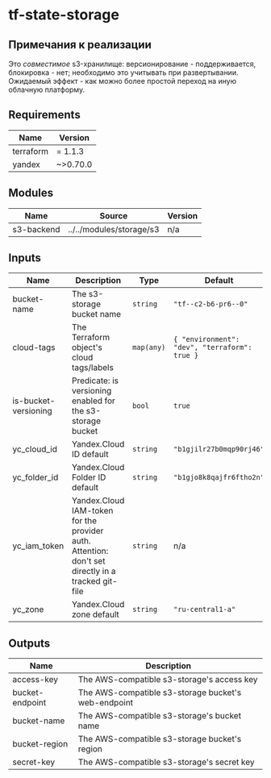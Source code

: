 # tf-state-storage

## Примечания к реализации

Это _совместимое_ s3-хранилище: версионирование - поддерживается, блокировка - нет;
необходимо это учитывать при развертывании.
Ожидаемый эффект - как можно более простой переход на иную облачную платформу.

<!-- BEGINNING OF PRE-COMMIT-TERRAFORM DOCS HOOK -->
## Requirements

| Name | Version |
|------|---------|
| terraform | = 1.1.3 |
| yandex | ~>0.70.0 |

## Modules

| Name | Source | Version |
|------|--------|---------|
| s3-backend | ../../modules/storage/s3 | n/a |

## Inputs

| Name | Description | Type | Default | Required |
|------|-------------|------|---------|:--------:|
| bucket-name | The s3-storage bucket name | `string` | `"tf--c2-b6-pr6--0"` | no |
| cloud-tags | The Terraform object's cloud tags/labels | `map(any)` | ```{ "environment": "dev", "terraform": true }``` | no |
| is-bucket-versioning | Predicate: is versioning enabled for the s3-storage bucket | `bool` | `true` | no |
| yc\_cloud\_id | Yandex.Cloud ID default | `string` | `"b1gjilr27b0mqp90rj46"` | no |
| yc\_folder\_id | Yandex.Cloud Folder ID default | `string` | `"b1gjo8k8qajfr6ftho2n"` | no |
| yc\_iam\_token | Yandex.Cloud IAM-token for the provider auth. Attention: don't set directly in a tracked git-file | `string` | n/a | yes |
| yc\_zone | Yandex.Cloud zone default | `string` | `"ru-central1-a"` | no |

## Outputs

| Name | Description |
|------|-------------|
| access-key | The  AWS-compatible s3-storage's access key |
| bucket-endpoint | The  AWS-compatible s3-storage bucket's web-endpoint |
| bucket-name | The  AWS-compatible s3-storage's bucket name |
| bucket-region | The  AWS-compatible s3-storage bucket's region |
| secret-key | The  AWS-compatible s3-storage's secret key |
<!-- END OF PRE-COMMIT-TERRAFORM DOCS HOOK -->
